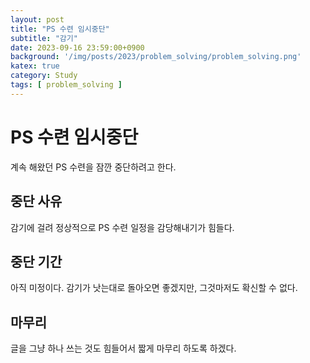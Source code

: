 ```yaml
---
layout: post
title: "PS 수련 임시중단"
subtitle: "감기"
date: 2023-09-16 23:59:00+0900
background: '/img/posts/2023/problem_solving/problem_solving.png'
katex: true
category: Study
tags: [ problem_solving ]
---
```


# PS 수련 임시중단

계속 해왔던 PS 수련을 잠깐 중단하려고 한다. 

## 중단 사유

감기에 걸려 정상적으로 PS 수련 일정을 감당해내기가 힘들다.

## 중단 기간

아직 미정이다. 감기가 낫는대로 돌아오면 좋겠지만, 그것마저도 확신할 수 없다.

## 마무리

글을 그냥 하나 쓰는 것도 힘들어서 짧게 마무리 하도록 하겠다.